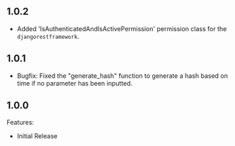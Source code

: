 ## 1.0.2

  - Added 'IsAuthenticatedAndIsActivePermission' permission class for the `djangorestframework`.

## 1.0.1

  - Bugfix: Fixed the "generate_hash" function to generate a hash based on time if no parameter has been inputted.


## 1.0.0

Features:

  - Initial Release
